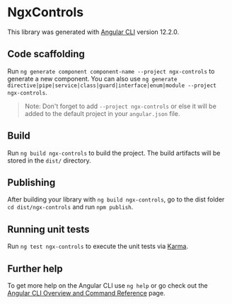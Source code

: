 # NgxControls

This library was generated with [Angular CLI](https://github.com/angular/angular-cli) version 12.2.0.

## Code scaffolding

Run `ng generate component component-name --project ngx-controls` to generate a new component. You can also use `ng generate directive|pipe|service|class|guard|interface|enum|module --project ngx-controls`.
> Note: Don't forget to add `--project ngx-controls` or else it will be added to the default project in your `angular.json` file. 

## Build

Run `ng build ngx-controls` to build the project. The build artifacts will be stored in the `dist/` directory.

## Publishing

After building your library with `ng build ngx-controls`, go to the dist folder `cd dist/ngx-controls` and run `npm publish`.

## Running unit tests

Run `ng test ngx-controls` to execute the unit tests via [Karma](https://karma-runner.github.io).

## Further help

To get more help on the Angular CLI use `ng help` or go check out the [Angular CLI Overview and Command Reference](https://angular.io/cli) page.
